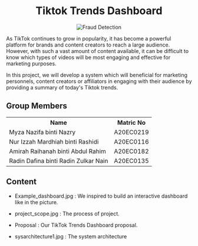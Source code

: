<h1 align='center'>Tiktok Trends Dashboard</h1>
<p align="center">
  <img src="https://www.socialchamp.io/wp-content/uploads/2022/04/Feature-Banner_April-Onwards-Q2-2022_1125x600_12.png" title="Fraud Detection">
</p>
<p> As TikTok continues to grow in popularity, it has become a powerful platform for brands and content creators to reach a large audience. However, with such a vast amount of content available, it can be difficult to know which types of videos will be most engaging and effective for marketing purposes.

In this project, we will develop a system which will beneficial for marketing personnels, content creators or affiliators in engaging with their audience by providing a summary of today's Tiktok trends.</p>
<h2>Group Members</h2>
<table>
  <tr>
    <th>Name</th>
    <th>Matric No</th>
  </tr>
  <tr>
    <td>Myza Nazifa binti Nazry</td>
    <td>A20EC0219</td>
  </tr>
  <tr>
    <td>Nur Izzah Mardhiah binti Rashidi</td>
    <td>A20EC0116</td>
  </tr>
    <tr>
    <td>Amirah Raihanah binti Abdul Rahim</td>
    <td>A20EC0182</td>
  </tr>
    <tr>
    <td>Radin Dafina binti Radin Zulkar Nain</td>
    <td>A20EC0135</td>
  </tr>
</table>
<h2>Content</h2>
<p>

- Example_dashboard.jpg : We inspired to build an interactive dashboard like in the picture.

- project_scope.jpg : The process of project.

- Proposal : Our TikTok Trends Dashboard proposal.

- sysarchitecture1.jpg : The system architecture
</p>
